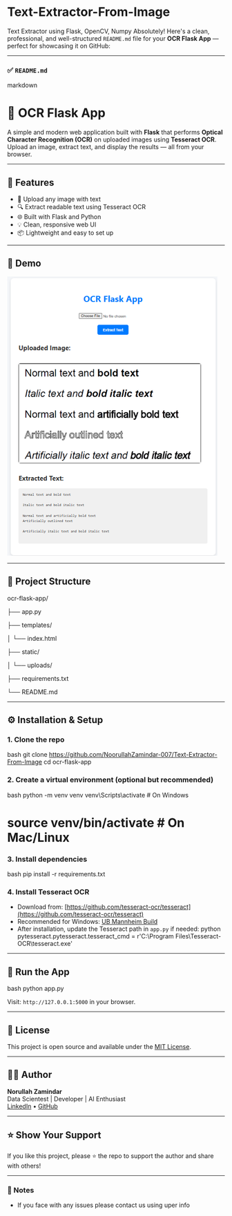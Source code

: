 # Text-Extractor-From-Image
Text Extractor using Flask, OpenCV, Numpy
Absolutely! Here's a clean, professional, and well-structured `README.md` file for your **OCR Flask App** — perfect for showcasing it on GitHub:

---

### ✅ `README.md`

markdown
# 🧠 OCR Flask App

A simple and modern web application built with **Flask** that performs **Optical Character Recognition (OCR)** on uploaded images using **Tesseract OCR**. Upload an image, extract text, and display the results — all from your browser.

---

## 🚀 Features

- 📸 Upload any image with text
- 🔍 Extract readable text using Tesseract OCR
- 🌐 Built with Flask and Python
- 💡 Clean, responsive web UI
- 📦 Lightweight and easy to set up

---

## 📸 Demo

![OCR Flask App Screenshot](/static/uploads/2.png) <!-- Optional: replace with your own screenshot -->

--- 

## 📁 Project Structure


ocr-flask-app/

├── app.py

├── templates/

│   └── index.html

├── static/

│   └── uploads/

├── requirements.txt

└── README.md



---

## ⚙️ Installation & Setup

### 1. Clone the repo

bash
git clone https://github.com/NoorullahZamindar-007/Text-Extractor-From-Image
cd ocr-flask-app


### 2. Create a virtual environment (optional but recommended)

bash
python -m venv venv
venv\Scripts\activate  # On Windows
# source venv/bin/activate  # On Mac/Linux


### 3. Install dependencies

bash
pip install -r requirements.txt


### 4. Install Tesseract OCR

- Download from: [https://github.com/tesseract-ocr/tesseract](https://github.com/tesseract-ocr/tesseract)
- Recommended for Windows: [UB Mannheim Build](https://github.com/UB-Mannheim/tesseract/wiki)
- After installation, update the Tesseract path in `app.py` if needed:
python
pytesseract.pytesseract.tesseract_cmd = r'C:\Program Files\Tesseract-OCR\tesseract.exe'


---

## 🧪 Run the App

bash
python app.py


Visit: `http://127.0.0.1:5000` in your browser.

---

## 📝 License

This project is open source and available under the [MIT License](LICENSE).

---

## 👨‍💻 Author

**Norullah Zamindar**  
Data Scientest | Developer | AI Enthusiast  
[LinkedIn](https://www.linkedin.com/in/noorullah-zamindar-4975a328a/) • [GitHub](https://github.com/NoorullahZamindar-007)

---

## ⭐️ Show Your Support

If you like this project, please ⭐️ the repo to support the author and share with others!



---

### 📝 Notes

- If you face with any issues please contact us using uper info 
